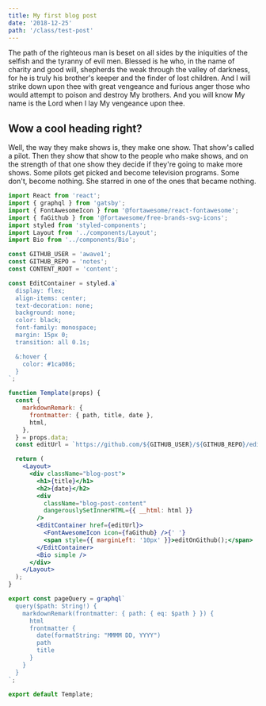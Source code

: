 ```yaml
---
title: My first blog post
date: '2018-12-25'
path: '/class/test-post'
---
```


The path of the righteous man is beset on all sides by the iniquities of the selfish and the tyranny of evil men. Blessed is he who, in the name of charity and good will, shepherds the weak through the valley of darkness, for he is truly his brother's keeper and the finder of lost children. And I will strike down upon thee with great vengeance and furious anger those who would attempt to poison and destroy My brothers. And you will know My name is the Lord when I lay My vengeance upon thee.

## Wow a cool heading right?

Well, the way they make shows is, they make one show. That show's called a pilot. Then they show that show to the people who make shows, and on the strength of that one show they decide if they're going to make more shows. Some pilots get picked and become television programs. Some don't, become nothing. She starred in one of the ones that became nothing.

```jsx
import React from 'react';
import { graphql } from 'gatsby';
import { FontAwesomeIcon } from '@fortawesome/react-fontawesome';
import { faGithub } from '@fortawesome/free-brands-svg-icons';
import styled from 'styled-components';
import Layout from '../components/Layout';
import Bio from '../components/Bio';

const GITHUB_USER = 'awave1';
const GITHUB_REPO = 'notes';
const CONTENT_ROOT = 'content';

const EditContainer = styled.a`
  display: flex;
  align-items: center;
  text-decoration: none;
  background: none;
  color: black;
  font-family: monospace;
  margin: 15px 0;
  transition: all 0.1s;

  &:hover {
    color: #1ca086;
  }
`;

function Template(props) {
  const {
    markdownRemark: {
      frontmatter: { path, title, date },
      html,
    },
  } = props.data;
  const editUrl = `https://github.com/${GITHUB_USER}/${GITHUB_REPO}/edit/master/src/${CONTENT_ROOT}${path}.md`;

  return (
    <Layout>
      <div className="blog-post">
        <h1>{title}</h1>
        <h2>{date}</h2>
        <div
          className="blog-post-content"
          dangerouslySetInnerHTML={{ __html: html }}
        />
        <EditContainer href={editUrl}>
          <FontAwesomeIcon icon={faGithub} />{' '}
          <span style={{ marginLeft: '10px' }}>editOnGithub();</span>
        </EditContainer>
        <Bio simple />
      </div>
    </Layout>
  );
}

export const pageQuery = graphql`
  query($path: String!) {
    markdownRemark(frontmatter: { path: { eq: $path } }) {
      html
      frontmatter {
        date(formatString: "MMMM DD, YYYY")
        path
        title
      }
    }
  }
`;

export default Template;
```

